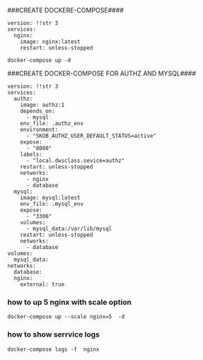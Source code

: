 
###CREATE DOCKERE-COMPOSE####
```
version: !!str 3
services:
  nginx:
    image: nginx:latest
    restart: unless-stopped

docker-compose up -d 
```
###CREATE DOCKER-COMPOSE FOR AUTHZ AND MYSQL####
```
version: !!str 3
services:
  authz:
    image: authz:1
    depends_on:
      - mysql
    env_file: .authz_env
    environment:
      - "SKOB_AUTHZ_USER_DEFAULT_STATUS=active"
    expose:
      - "8080"
    labels:
      - "local.dwsclass.sevice=authz"
    restart: unless-stopped
    networks:
      - nginx
      - database
  mysql:
    image: mysql:latest
    env_file: .mysql_env
    expose:
      - "3306"
    volumes:
      - mysql_data:/var/lib/mysql
    restart: unless-stopped
    networks:
      - database
volumes:
  mysql_data:
networks:
  database:
  nginx:
    external: true

```
### how to up 5 nginx with scale option
```
docker-compose up --scale nginx=5  -d 
```
### how  to  show serrvice logs
```
docker-compose logs -f  nginx
```
